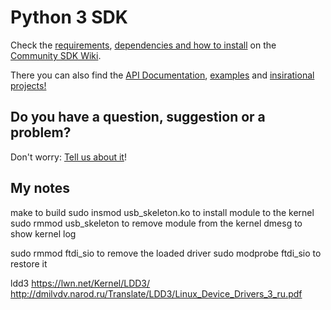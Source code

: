 # Python 3 SDK

Check the [requirements](https://github.com/KanoComputing/community-sdk/wiki/Installation-Guides#python-3), [dependencies and how to install](https://github.com/KanoComputing/community-sdk/wiki/Installation-Guides#python-3-with-mu-editor) on the [Community SDK Wiki](https://github.com/KanoComputing/community-sdk/wiki).

There you can also find the [API Documentation](https://github.com/KanoComputing/community-sdk/wiki/Python-SDK-API-Documentation), [examples](https://github.com/KanoComputing/community-sdk/wiki/Documentation#python-3) and [insirational projects!](https://github.com/KanoComputing/community-sdk/wiki/Inspirational-Projects)

## Do you have a question, suggestion or a problem?

Don't worry: [Tell us about it](https://github.com/KanoComputing/community-sdk/issues)!


## My notes
make to build
sudo insmod usb_skeleton.ko to install module to the kernel
sudo rmmod usb_skeleton to remove module from the kernel
dmesg to show kernel log

sudo rmmod ftdi_sio to remove the loaded driver
sudo modprobe ftdi_sio to restore it

ldd3
https://lwn.net/Kernel/LDD3/
http://dmilvdv.narod.ru/Translate/LDD3/Linux_Device_Drivers_3_ru.pdf
